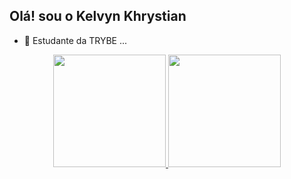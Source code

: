 ## Olá! sou o Kelvyn Khrystian

- 🌱 Estudante da TRYBE ...


<div align="center">
  <a href="https://github.com/kelvynkhrystian">
  <img height="180em" src="https://github-readme-stats.vercel.app/api?username=kelvynkhrystian&show_icons=true&theme=dark&include_all_commits=true&count_private=true"/>
  <img height="180em" src="https://github-readme-stats.vercel.app/api/top-langs/?username=kelvynkhrystian&layout=compact&langs_count=7&theme=dark"/>
</div>
